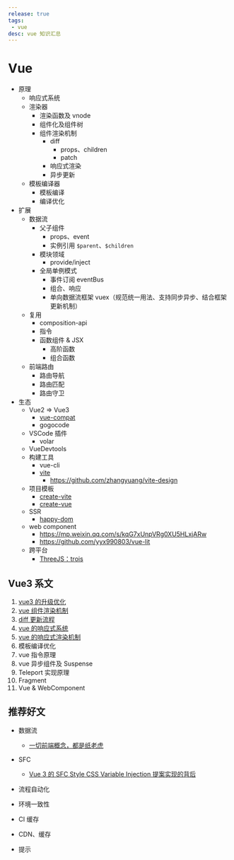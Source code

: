 ```yaml
---
release: true
tags:
 - vue
desc: vue 知识汇总
---
```


# Vue

- 原理
  - 响应式系统
  - 渲染器
    - 渲染函数及 vnode
    - 组件化及组件树
    - 组件渲染机制
      - diff
        - props、children
        - patch
      - 响应式渲染
      - 异步更新
  - 模板编译器
    - 模板编译
    - 编译优化
- 扩展
  - 数据流
    - 父子组件
      - props、event
      - 实例引用 `$parent`、`$children`
    - 模块领域
      - provide/inject
    - 全局单例模式  
      - 事件订阅 eventBus
      - 组合、响应
      - 单向数据流框架 vuex（规范统一用法、支持同步异步、结合框架更新机制）
  - 复用
    - composition-api
    - 指令
    - 函数组件 & JSX
      - 高阶函数
      - 组合函数
  - 前端路由
    - 路由导航
    - 路由匹配
    - 路由守卫
- 生态
  - Vue2 => Vue3
    - [vue-compat](https://github.com/vuejs/core/tree/main/packages/vue-compat)
    - gogocode
  - VSCode 插件
    - volar
  - VueDevtools
  - 构建工具
    - vue-cli
    - [vite](https://github.com/vitejs/vite) 
      - https://github.com/zhangyuang/vite-design
  - 项目模板
    - [create-vite](https://github.com/vitejs/vite/tree/main/packages/create-vite)
    - [create-vue](https://github.com/vuejs/create-vue)
  - SSR
    - [happy-dom](https://github.com/capricorn86/happy-dom)
  - web component
    - https://mp.weixin.qq.com/s/kqG7xUnpVRg0XU5HLxjARw
    - https://github.com/yyx990803/vue-lit
  - 跨平台
    - [ThreeJS：trois](https://github.com/troisjs/trois)

## Vue3 系文

1. [vue3 的升级优化](./vue3的升级优化.md)
2. [vue 组件渲染机制](./vue%20组件渲染机制.md)
3. [diff 更新流程](./diff%20更新流程.md)
4. [vue 的响应式系统](./vue%20的响应式系统.md)
5. [vue 的响应式渲染机制](./vue%20的响应式渲染机制.md)
6. 模板编译优化
7. vue 指令原理
8. vue 异步组件及 Suspense
9. Teleport 实现原理
10. Fragment
11. Vue & WebComponent

## 推荐好文

- 数据流
  - [一切前端概念，都是纸老虎](https://mp.weixin.qq.com/s/oF-MJ39zh0-R65Q4vPX8Dw)
- SFC
  - [Vue 3 的 SFC Style CSS Variable Injection 提案实现的背后](https://mp.weixin.qq.com/s/N1AoRSuK00V5QoZr4TWWvQ)


- 流程自动化
- 环境一致性
- CI 缓存
- CDN、缓存
- 提示